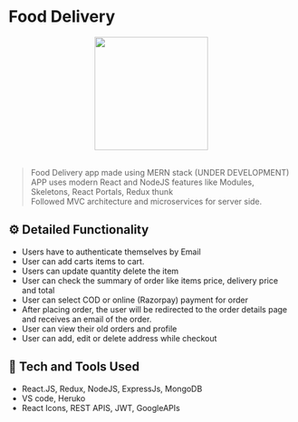 # Food Delivery

<div align="center">
  <img width="200px" src="https://cdn-icons-png.flaticon.com/512/4039/4039232.png"/>
</div>
<br>

> Food Delivery app made using MERN stack (UNDER DEVELOPMENT) <br>
> APP uses modern React and NodeJS features like Modules, Skeletons, React Portals, Redux thunk<br>
> Followed MVC architecture and microservices for server side.

## ⚙️ Detailed Functionality

- Users have to authenticate themselves by Email
- User can add carts items to cart.
- Users can update quantity delete the item
- User can check the summary of order like items price, delivery price and total
- User can select COD or online (Razorpay) payment for order
- After placing order, the user will be redirected to the order details page and receives an email of the order.
- User can view their old orders and profile
- User can add, edit or delete address while checkout

## 🚀 Tech and Tools Used

- React.JS, Redux, NodeJS, ExpressJs, MongoDB
- VS code, Heruko
- React Icons, REST APIS, JWT, GoogleAPIs


